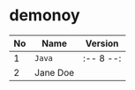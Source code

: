 # demonoy

| No  | Name         | Version |
| --- | ------------ | ------- |
| 1   | ```Java ```        |:-- 8 --:|
| 2   | Jane Doe     |         |
